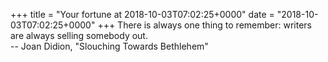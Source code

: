 +++
title = "Your fortune at 2018-10-03T07:02:25+0000"
date = "2018-10-03T07:02:25+0000"
+++
There is always one thing to remember: writers are always selling somebody out.  
		-- Joan Didion, "Slouching Towards Bethlehem"  
